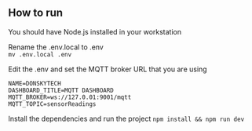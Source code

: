  
  
  
## How to run
You should have Node.js installed in your workstation 


Rename the .env.local to .env  
``` mv .env.local .env ```  

Edit the .env and set the MQTT broker URL that you are using  
```
NAME=DONSKYTECH
DASHBOARD_TITLE=MQTT DASHBOARD
MQTT_BROKER=ws://127.0.01:9001/mqtt
MQTT_TOPIC=sensorReadings
```  

Install the dependencies and run the project
``` npm install && npm run dev ```
